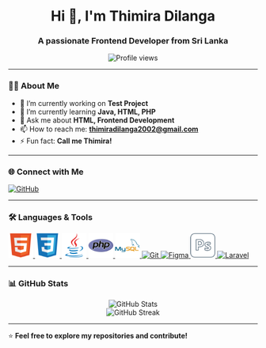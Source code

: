 <h1 align="center">Hi 👋, I'm Thimira Dilanga</h1>
<h3 align="center">A passionate Frontend Developer from Sri Lanka</h3>

<p align="center">
  <img src="https://komarev.com/ghpvc/?username=dilanga2002&label=Profile%20views&color=0e75b6&style=flat" alt="Profile views" />
</p>

---

### 👨‍💻 About Me
- 🔭 I’m currently working on **Test Project**  
- 🌱 I’m currently learning **Java, HTML, PHP**  
- 💬 Ask me about **HTML, Frontend Development**  
- 📫 How to reach me: **thimiradilanga2002@gmail.com**  
- ⚡ Fun fact: **Call me Thimira!**  

---

### 🌐 Connect with Me
<p align="left">
  <a href="https://github.com/dilanga2002" target="_blank">
    <img src="https://img.shields.io/badge/GitHub-100000?style=for-the-badge&logo=github&logoColor=white" alt="GitHub"/>
  </a>
</p>

---

### 🛠️ Languages & Tools
<p align="left">
  <a href="https://www.w3.org/html/" target="_blank" rel="noreferrer">
    <img src="https://raw.githubusercontent.com/devicons/devicon/master/icons/html5/html5-original.svg" alt="HTML5" width="50" height="50"/>
  </a>
  <a href="https://www.w3schools.com/css/" target="_blank" rel="noreferrer">
    <img src="https://raw.githubusercontent.com/devicons/devicon/master/icons/css3/css3-original.svg" alt="CSS3" width="50" height="50"/>
  </a>
  <a href="https://www.java.com" target="_blank" rel="noreferrer">
    <img src="https://raw.githubusercontent.com/devicons/devicon/master/icons/java/java-original.svg" alt="Java" width="50" height="50"/>
  </a>
  <a href="https://www.php.net" target="_blank" rel="noreferrer">
    <img src="https://raw.githubusercontent.com/devicons/devicon/master/icons/php/php-original.svg" alt="PHP" width="50" height="50"/>
  </a>
  <a href="https://www.mysql.com/" target="_blank" rel="noreferrer">
    <img src="https://raw.githubusercontent.com/devicons/devicon/master/icons/mysql/mysql-original-wordmark.svg" alt="MySQL" width="50" height="50"/>
  </a>
  <a href="https://git-scm.com/" target="_blank" rel="noreferrer">
    <img src="https://www.vectorlogo.zone/logos/git-scm/git-scm-icon.svg" alt="Git" width="50" height="50"/>
  </a>
  <a href="https://www.figma.com/" target="_blank" rel="noreferrer">
    <img src="https://www.vectorlogo.zone/logos/figma/figma-icon.svg" alt="Figma" width="40" height="40"/>
  </a>
  <a href="https://www.photoshop.com/en" target="_blank" rel="noreferrer">
    <img src="https://raw.githubusercontent.com/devicons/devicon/master/icons/photoshop/photoshop-line.svg" alt="Photoshop" width="50" height="50"/>
  </a>
    <a href="https://laravel.com/" target="_blank" rel="noreferrer">
    <img src="https://cdn.worldvectorlogo.com/logos/laravel-2.svg" alt="Laravel" width="50" height="50"/>
  </a>

</p>

---

### 📊 GitHub Stats
<p align="center">
  <img src="https://github-readme-stats.vercel.app/api?username=dilanga2002&show_icons=true&theme=dark" alt="GitHub Stats" />
  <br />
  <img src="https://github-readme-streak-stats.herokuapp.com/?user=dilanga2002&theme=dark" alt="GitHub Streak" />
</p>

---

⭐ **Feel free to explore my repositories and contribute!**  

